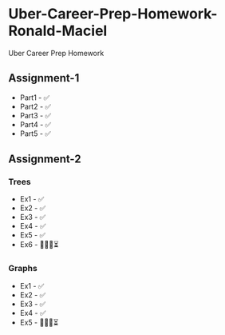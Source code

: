 # Uber-Career-Prep-Homework-Ronald-Maciel
Uber Career Prep Homework

## Assignment-1
  * Part1 - ✅
  * Part2 - ✅
  * Part3 - ✅
  * Part4 - ✅
  * Part5 - ✅

## Assignment-2
### Trees
  * Ex1 - ✅
  * Ex2 - ✅
  * Ex3 - ✅
  * Ex4 - ✅
  * Ex5 - ✅
  * Ex6 - 👨🏽‍💻⏳
### Graphs
  * Ex1 - ✅
  * Ex2 - ✅
  * Ex3 - ✅
  * Ex4 - ✅
  * Ex5 - 👨🏽‍💻⏳
